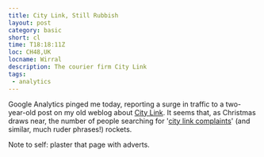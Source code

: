 ```yaml
---
title: City Link, Still Rubbish
layout: post
category: basic
short: cl
time: T18:18:11Z
loc: CH48,UK
locname: Wirral
description: The courier firm City Link
tags: 
 - analytics
---
```


Google Analytics pinged me today, reporting a surge in traffic to a two-year-old post on my old weblog about [City Link](http://submitresponse.co.uk/weblog/2007/12/21/city-link/ "They messed me around in 2007"). It seems that, as Christmas draws near, the number of people searching for '[city link complaints](http://www.google.com/search?q=city+link+complaints)' (and similar, much ruder phrases!) rockets.
<p class="small">Note to self: plaster that page with adverts.</p>